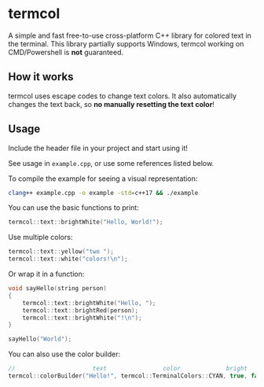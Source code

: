# termcol
A simple and fast free-to-use cross-platform C++ library for colored text in the terminal.
This library partially supports Windows, termcol working on CMD/Powershell is **not** guaranteed.

## How it works
termcol uses escape codes to change text colors. It also automatically changes the text back, so **no manually resetting the text color**!

## Usage
Include the header file in your project and start using it!

See usage in `example.cpp`, or use some references listed below.

To compile the example for seeing a visual representation:
```sh
clang++ example.cpp -o example -std=c++17 && ./example
```

You can use the basic functions to print:
```cpp
termcol::text::brightWhite("Hello, World!");
```

Use multiple colors:
```cpp
termcol::text::yellow("two ");
termcol::text::white("colors!\n");
```

Or wrap it in a function:
```cpp
void sayHello(string person)
{
	termcol::text::brightWhite("Hello, ");
	termcol::text::brightRed(person);
	termcol::text::brightWhite("!\n");
}

sayHello("World");
```

You can also use the color builder:
```cpp
//                      text                color             bright   bg
termcol::colorBuilder("Hello!", termcol::TerminalColors::CYAN, true, false)
```
